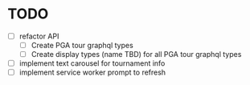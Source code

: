 # TODO

- [ ] refactor API
  - [ ] Create PGA tour graphql types
  - [ ] Create display types (name TBD) for all PGA tour graphql types
- [ ] implement text carousel for tournament info
- [ ] implement service worker prompt to refresh
